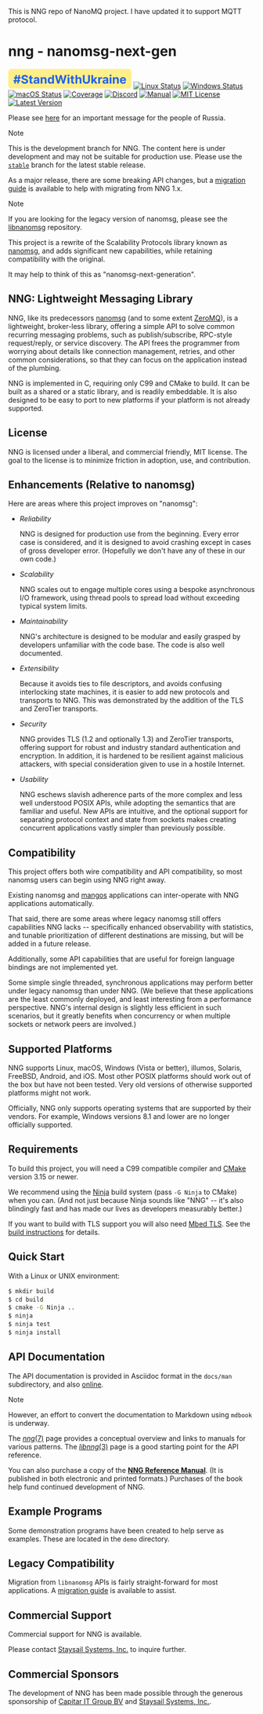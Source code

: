 This is NNG repo of NanoMQ project. I have updated it to support MQTT protocol.

# nng - nanomsg-next-gen

[![Stand With Ukraine](https://raw.githubusercontent.com/vshymanskyy/StandWithUkraine/main/badges/StandWithUkraine.svg)](https://stand-with-ukraine.pp.ua)
[![Linux Status](https://img.shields.io/github/actions/workflow/status/nanomsg/nng/linux.yml?branch=main&logoColor=grey&logo=ubuntu&label=)](https://github.com/nanomsg/nng/actions)
[![Windows Status](https://img.shields.io/github/actions/workflow/status/nanomsg/nng/windows.yml?branch=main&logoColor=grey&logo=data:image/svg%2bxml;base64,PHN2ZyB4bWxucz0iaHR0cDovL3d3dy53My5vcmcvMjAwMC9zdmciIHZpZXdCb3g9IjAgMCA0ODc1IDQ4NzUiPjxwYXRoIGZpbGw9ImdyZXkiIGQ9Ik0wIDBoMjMxMXYyMzEwSDB6bTI1NjQgMGgyMzExdjIzMTBIMjU2NHpNMCAyNTY0aDIzMTF2MjMxMUgwem0yNTY0IDBoMjMxMXYyMzExSDI1NjQiLz48L3N2Zz4=&label=)](https://github.com/nanomsg/nng/actions)
[![macOS Status](https://img.shields.io/github/actions/workflow/status/nanomsg/nng/darwin.yml?branch=main&logoColor=grey&logo=apple&label=)](https://github.com/nanomsg/nng/actions)
[![Coverage](https://img.shields.io/codecov/c/github/nanomsg/nng/main?logo=codecov&logoColor=grey&label=)](https://codecov.io/gh/nanomsg/nng/tree/main)
[![Discord](https://img.shields.io/discord/639573728212156478?label=&logo=discord)](https://discord.gg/Xnac6b9)
[![Manual](https://img.shields.io/static/v1?label=&message=docs&logo=asciidoctor&logoColor=silver&color=blue)](https://nng.nanomsg.org/man)
[![MIT License](https://img.shields.io/github/license/nanomsg/nng.svg?logoColor=silver&logo=open-source-initiative&label=&color=blue)](https://github.com/nanomsg/nng/blob/main/LICENSE.txt)
[![Latest Version](https://img.shields.io/github/v/tag/nanomsg/nng.svg?logo=github&label=)](https://github.com/nanomsg/nng/releases)

Please see [here](UKRAINE.md) for an important message for the people of Russia.

> [!NOTE]
> This is the development branch for NNG.
> The content here is
> under development and may not be suitable for production use.
> Please use the [`stable`](https://github.com/nanomsg/nng/tree/stable) branch
> for the latest stable release.
>
> As a major release, there are some breaking API changes,
> but a [migration guide](docs/migrating/nng1.md) is
> available to help with migrating from NNG 1.x.

> [!NOTE]
> If you are looking for the legacy version of nanomsg, please
> see the [libnanomsg](https://github.com/nanomsg/nanomsg) repository.

This project is a rewrite of the Scalability Protocols
library known as [nanomsg](https://github.com/nanomsg/nanomsg),
and adds significant new capabilities, while retaining
compatibility with the original.

It may help to think of this as "nanomsg-next-generation".

## NNG: Lightweight Messaging Library

NNG, like its predecessors [nanomsg](http://nanomsg.org) (and to some extent
[ZeroMQ](http://zeromq.org/)), is a lightweight, broker-less library,
offering a simple API to solve common recurring messaging problems,
such as publish/subscribe, RPC-style request/reply, or service discovery.
The API frees the programmer from worrying about details like connection
management, retries, and other common considerations, so that they
can focus on the application instead of the plumbing.

NNG is implemented in C, requiring only C99 and CMake to build.
It can be built as a shared or a static library, and is readily
embeddable. It is also designed to be easy to port to new platforms
if your platform is not already supported.

## License

NNG is licensed under a liberal, and commercial friendly, MIT license.
The goal to the license is to minimize friction in adoption, use, and
contribution.

## Enhancements (Relative to nanomsg)

Here are areas where this project improves on "nanomsg":

- _Reliability_

  NNG is designed for production use from the beginning.
  Every error case is considered, and it is designed to avoid crashing except
  in cases of gross developer error.
  (Hopefully we don't have any of these in our own code.)

- _Scalability_

  NNG scales out to engage multiple cores using a bespoke asynchronous I/O
  framework, using thread pools to spread load without exceeding typical
  system limits.

- _Maintainability_

  NNG's architecture is designed to be modular and easily grasped by developers
  unfamiliar with the code base. The code is also well documented.

- _Extensibility_

  Because it avoids ties to file descriptors, and avoids confusing interlocking
  state machines, it is easier to add new protocols and transports to NNG.
  This was demonstrated by the addition of the TLS and ZeroTier transports.

- _Security_

  NNG provides TLS (1.2 and optionally 1.3) and ZeroTier transports, offering
  support for robust and industry standard authentication and encryption.
  In addition, it is hardened to be resilient against malicious attackers,
  with special consideration given to use in a hostile Internet.

- _Usability_

  NNG eschews slavish adherence parts of the more complex and less well
  understood POSIX APIs, while adopting the semantics that are familiar and
  useful. New APIs are intuitive, and the optional support for separating
  protocol context and state from sockets makes creating concurrent
  applications vastly simpler than previously possible.

## Compatibility

This project offers both wire compatibility and API compatibility,
so most nanomsg users can begin using NNG right away.

Existing nanomsg and [mangos](https://github.com/nanomsg/mangos) applications
can inter-operate with NNG applications automatically.

That said, there are some areas where legacy nanomsg still offers
capabilities NNG lacks -- specifically enhanced observability with
statistics, and tunable prioritization of different destinations
are missing, but will be added in a future release.

Additionally, some API capabilities that are useful for foreign
language bindings are not implemented yet.

Some simple single threaded, synchronous applications may perform better under
legacy nanomsg than under NNG. (We believe that these applications are the
least commonly deployed, and least interesting from a performance perspective.
NNG's internal design is slightly less efficient in such scenarios, but it
greatly benefits when concurrency or when multiple sockets or network peers
are involved.)

## Supported Platforms

NNG supports Linux, macOS, Windows (Vista or better), illumos, Solaris,
FreeBSD, Android, and iOS. Most other POSIX platforms should work out of
the box but have not been tested. Very old versions of otherwise supported
platforms might not work.

Officially, NNG only supports operating systems that are supported by
their vendors. For example, Windows versions 8.1 and lower are no longer
officially supported.

## Requirements

To build this project, you will need a C99 compatible compiler and
[CMake](http://www.cmake.org) version 3.15 or newer.

We recommend using the [Ninja](https://ninja-build.org) build
system (pass `-G Ninja` to CMake) when you can.
(And not just because Ninja sounds like "NNG" -- it's also
blindingly fast and has made our lives as developers measurably better.)

If you want to build with TLS support you will also need
[Mbed TLS](https://tls.mbed.org).
See the [build instructions](docs/BUILD_TLS.md) for details.

## Quick Start

With a Linux or UNIX environment:

```sh
$ mkdir build
$ cd build
$ cmake -G Ninja ..
$ ninja
$ ninja test
$ ninja install
```

## API Documentation

The API documentation is provided in Asciidoc format in the
`docs/man` subdirectory, and also
[online](https://nanomsg.github.io/nng).

> [!NOTE]
> However, an effort to convert the documentation to Markdown using `mdbook`
> is underway.

The [_nng_(7)](docs/man/nng.7.adoc) page provides a conceptual overview and links to
manuals for various patterns.
The [_libnng_(3)](docs/man/libnng.3.adoc) page is a good starting point for the API reference.

You can also purchase a copy of the
[**NNG Reference Manual**](http://staysail.tech/books/nng_reference/index.html).
(It is published in both electronic and printed formats.)
Purchases of the book help fund continued development of NNG.

## Example Programs

Some demonstration programs have been created to help serve as examples.
These are located in the `demo` directory.

## Legacy Compatibility

Migration from `libnanomsg` APIs is fairly straight-forward for most applications.
A [migration guide](docs/migrating/nanomsg.md) is available to assist.

## Commercial Support

Commercial support for NNG is available.

Please contact
[Staysail Systems, Inc.](mailto:info@staysail.tech)
to inquire further.

## Commercial Sponsors

The development of NNG has been made possible through the generous
sponsorship of
[Capitar IT Group BV](https://www.capitar.com)
and
[Staysail Systems, Inc.](http://staysail.tech).
